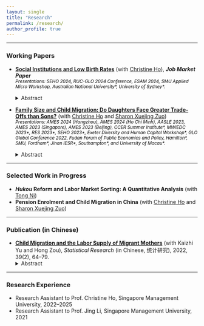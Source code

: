 ```yaml
---
layout: single
title: "Research"
permalink: /research/
author_profile: true
---
```



------
### Working Papers
- [**Social Institutions and Low Birth Rates**](https://yutao-wang-econ.github.io/files/JMP_YutaoWANG.pdf) (with [Christine Ho](https://sites.google.com/site/christineho5)), **_Job Market Paper_**
   <br /><span style="color: black;"><sub>_Presentations: SEHO 2024, RUC-GLO 2024 Conference, ESAM 2024, SMU Applied Micro Workshop, Australian National University\*, University of Sydney\*._</sub></span> <br />
  <p style="margin-top: 0.01em;"></p>
  <details>
   <summary>Abstract</summary>
      We document three cross-sectional stylized facts on labor supply and family formation. First, female labor force participation (FLFP) and total fertility rates (TFRs) are much lower in Eastern societies compared to Western economies. Second, labor hours and the gender pay gap are much higher in the East than in the West. Third, parents invest more on schooling in Eastern societies compared to Western economies. To account for these features, we develop and estimate a rich heterogeneous-agent model with endogenous marriage, fertility, labor supply, and time and money investment in children. Estimates using data from South Korea and the United States highlight the importance of gender norms and long work hours practices in driving down FLFP while child quality mores drive down fertility in South Korea. Our results suggest that a multi-pronged policy approach or reductions in the gender pay gap may help boost both FLFP and fertility in East Asia. <!--- <br /><span style="color: black;"><sub>Presentations: SEHO 2024, RUC-GLO 2024 Conference, ESAM 2024, Australian National University*, University of Sydney*.</sub></span><br /> --->
   </details>
   <!-- Medium skip -->
  <!---
     <span style="color: #006692;">Conference Presentations :</span> SEHO 2024.
  --->
  <!--- [Draft (Coming soon)](#Buttons){: .btn--research} [Slides (Coming soon)](#Buttons){: .btn--research}
  <a href="" target="_blank" rel="noopener noreferrer">
  <i class="fas fa-file-pdf"></i> Draft (Coming soon)</a>
  <a href="" target="_blank" rel="noopener noreferrer">
  <i class="fas fa-file-powerpoint"></i> Slides (Coming soon)</a>
   --->
 
- [**Family Size and Child Migration: Do Daughters Face Greater Trade-Offs than Sons?**](https://yutao-wang-econ.github.io/files/Ho,%20Wang,%20and%20Zuo%20(2024)%20Family%20Size%20and%20Child%20Migration.pdf) (with [Christine Ho](https://sites.google.com/site/christineho5) and [Sharon Xuejing Zuo](https://sites.google.com/site/sharonxuejingzuo/home))
   <br /><span style="color: black;"><sub>_Presentations: AMES 2024 (Hangzhou), AMES 2024 (Ho Chi Minh)*, AASLE 2023,  AMES 2023 (Singapore), AMES 2023 (Beijing)*, CCER Summer Institute*, MWIEDC 2023*, RES 2023*, SEHO 2023*, Exeter Diversity and Human Capital Workshop*, GLO Global Conference 2022, Fudan Forum of Public Economics and Policy, Hamilton*, SMU, Fordham*, Jinan IESR*, Southampton*, and University of Macau*._</sub></span> <br /> 
  <!---
    **<span style="color: #a60000;"> (New Draft!)</span>**
  --->
    <p style="margin-top: 0.01em;"></p>
   <details>   
   <summary>Abstract</summary>
     We show that, conditional on family size, rural boys and girls are equally likely to migrate with parents in China. Nevertheless, daughters' migration may still be compromised because they tend to have more siblings in societies with strong son preference, and larger families are more likely to leave all children behind. We find that a one unit increase in sibship size decreases the probability that a daughter migrates by 12.5 percentage points—with stronger effects when migration restrictions are more stringent—but has negligible effects on sons. The results suggest that gender-neutral migration constraints may generate gendered family size trade-offs. <!--- <br /><span style="color: #006692;"><sub>Presentations: AMES 2024 (Ho Chi Minh)*, AMES 2024 (Hangzhou), AASLE 2023, AMES 2023 (Beijing)*, AMES 2023 (Singapore), CCER Summer Institute*, MWIEDC 2023*, RES 2023*, SEHO 2023*, Exeter Diversity and Human Capital Workshop*, GLO Global Conference 2022, Fordham*, Fudan, Hamilton*, Jinan IESR*, SMU, Southampton*, and University of Macau*.</sub></span> <br /> --->
   </details>
   <!-- Medium skip -->

   <!---
   <span style="color: #006692;">Conference Presentations (\*: presented by coauthors):</span> AMES 2024 (Ho Chi Minh)\*, AMES 2024 (Hangzhou), AASLE 2023, AMES 2023 (Beijing)\*, AMES 2023 (Singapore), CCER Summer Institute\*, MWIEDC 2023\*, RES 2023\*, SEHO 2023\*, Exeter Diversity and Human Capital Workshop\*, GLO Global Conference 2022.
  --->

  <!--- [Draft <span style="color: #a60000;"> New Draft!</span>](#Buttons){: .btn--research} [Slides (Coming soon)](#Buttons){: .btn--research} 
  <a href="https://Yutao-Wang-Econ.github.io/files/Ho, Wang, and Zuo (2024) Family Size and Child Migration.pdf" target="_blank" rel="noopener noreferrer">
  <i class="fas fa-file-pdf"></i> Draft</a>
  <a href="" target="_blank" rel="noopener noreferrer">
  <i class="fas fa-file-powerpoint"></i> Slides (Coming soon)</a>
  --->
  <!---  <i class="fas fa-file-pdf"></i> Draft <span style="color: #a60000;"> (New!)</span></a>  --->
  




------
### Selected Work in Progress
- **_Hukou_ Reform and Labor Market Sorting: A Quantitative Analysis** (with [Tong Ni](https://tong-ni.github.io/))
- **Pension Enrolment and Child Migration in China**
  (with [Christine Ho](https://sites.google.com/site/christineho5) and [Sharon Xuejing Zuo](https://sites.google.com/site/sharonxuejingzuo/home))  

------
### Publication (in Chinese)
- [**Child Migration and the Labor Supply of Migrant Mothers**](https://d.wanfangdata.com.cn/periodical/tongjyj202202005)  (with Kaizhi Yu and Hong Zou), _Statistical Research_ (in Chinese, 统计研究), 2022, 39(2), 64–79.
   <details>
   <summary>Abstract</summary>
     We examine the causal effects of preschool child migration on female migrants' labor force participation (FLFP) and their working hours. Utilizing data from the China Migrant Dynamic Survey and leveraging community-level variations in average child migration rates, we find that child migration significantly reduces both FLFP and hours worked among female migrants. These results remain robust across various checks, including relaxing the exclusion restriction with bound estimators and using alternative instruments. Further heterogeneous analyses reveal that the negative impact of child migration diminishes when access to outsourced formal childcare is available. In contrast, grandparent-provided childcare has a negligible effect on alleviating the consequences of child migration. Moreover, we provide suggestive evidence that the caregiving burden on grandparents adversely affects their health, thereby offsetting potential positive effects on female labor supply. Our findings suggest that enhancing access to formal childcare, such as daycare centers, may effectively alleviate these negative effects.
   </details>

------
### Research Experience
- Research Assistant to Prof. Christine Ho, Singapore Management University, 2022–2025
- Research Assistant to Prof. Jing Li, Singapore Management University, 2021


